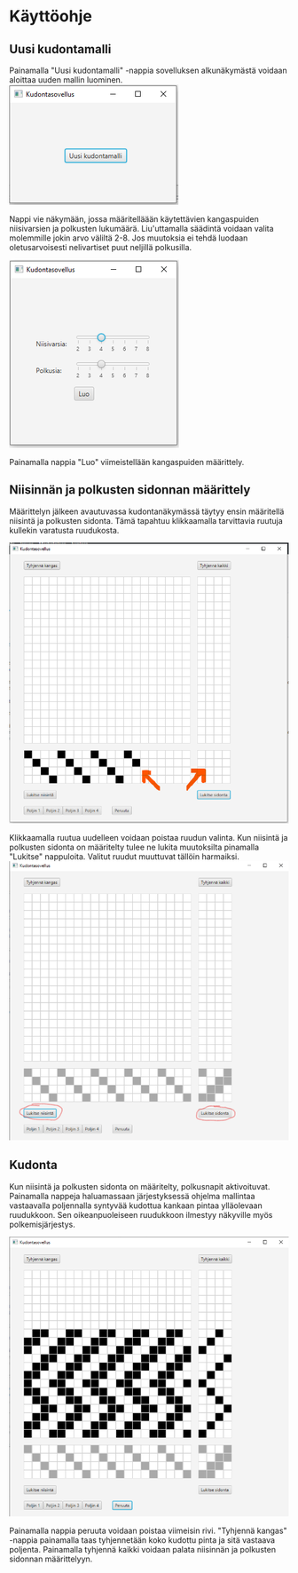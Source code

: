 # Käyttöohje

## Uusi kudontamalli
Painamalla "Uusi kudontamalli" -nappia sovelluksen alkunäkymästä voidaan aloittaa uuden mallin luominen. 
![uusi](https://github.com/emmakamutta/ot-harjoitustyo/blob/master/dokumentaatio/kuvat/aloitusnakyma.png)

Nappi vie näkymään, jossa määritelläään käytettävien kangaspuiden niisivarsien ja polkusten lukumäärä. Liu'uttamalla säädintä voidaan valita molemmille jokin arvo väliltä 2-8. Jos muutoksia ei tehdä luodaan oletusarvoisesti nelivartiset puut neljillä polkusilla.

![maarittelynakyman kuva](https://github.com/emmakamutta/ot-harjoitustyo/blob/master/dokumentaatio/kuvat/maarittelynakyma.png)

Painamalla nappia "Luo" viimeistellään kangaspuiden määrittely.

## Niisinnän ja polkusten sidonnan määrittely
Määrittelyn jälkeen avautuvassa kudontanäkymässä täytyy ensin määritellä niisintä ja polkusten sidonta. Tämä tapahtuu klikkaamalla tarvittavia ruutuja kullekin varatusta ruudukosta.

![niisinta & sidonta ruudukot](https://github.com/emmakamutta/ot-harjoitustyo/blob/master/dokumentaatio/kuvat/niisinta%26sidonta.png)

Klikkaamalla ruutua uudelleen voidaan poistaa ruudun valinta. Kun niisintä ja polkusten sidonta on määritelty tulee ne lukita muutoksilta pinamalla "Lukitse" nappuloita. Valitut ruudut muuttuvat tällöin harmaiksi.
![lukituskuva](https://github.com/emmakamutta/ot-harjoitustyo/blob/master/dokumentaatio/kuvat/lukittu.png)

## Kudonta

Kun niisintä ja polkusten sidonta on määritelty, polkusnapit aktivoituvat. Painamalla nappeja haluamassaan järjestyksessä ohjelma mallintaa vastaavalla poljennalla syntyvää kudottua kankaan pintaa ylläolevaan ruudukkoon. Sen oikeanpuoleiseen ruudukkoon ilmestyy näkyville myös polkemisjärjestys.

![kudontaesimerkki](https://github.com/emmakamutta/ot-harjoitustyo/blob/master/dokumentaatio/kuvat/kudontaesim.png)

Painamalla nappia peruuta voidaan poistaa viimeisin rivi. "Tyhjennä kangas" -nappia painamalla taas tyhjennetään koko kudottu pinta ja sitä vastaava poljenta. Painamalla tyhjennä kaikki voidaan palata niisinnän ja polkusten sidonnan määrittelyyn.
